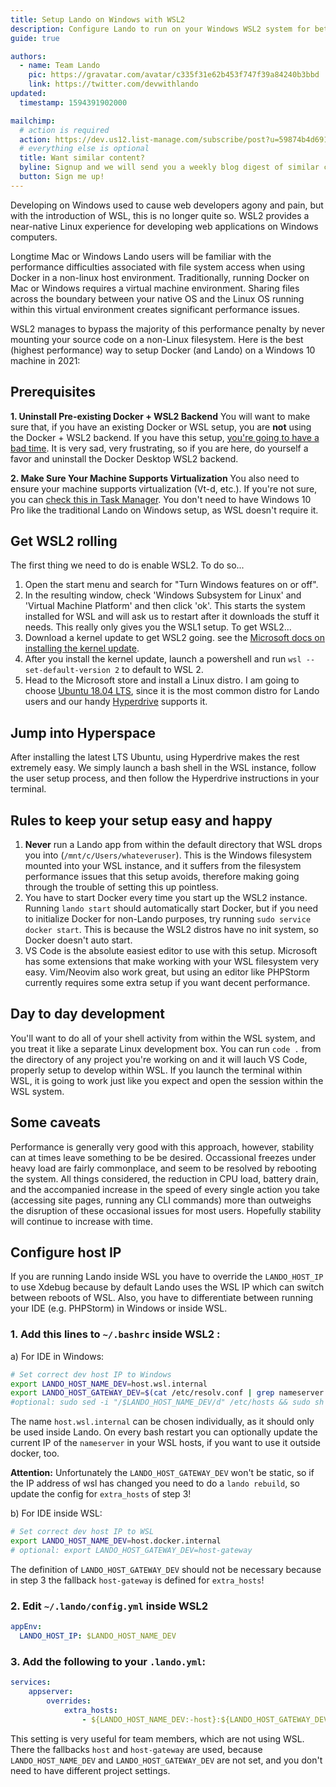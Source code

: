 ```yaml
---
title: Setup Lando on Windows with WSL2
description: Configure Lando to run on your Windows WSL2 system for better performance when developing on Windows.
guide: true

authors:
  - name: Team Lando
    pic: https://gravatar.com/avatar/c335f31e62b453f747f39a84240b3bbd
    link: https://twitter.com/devwithlando
updated:
  timestamp: 1594391902000

mailchimp:
  # action is required
  action: https://dev.us12.list-manage.com/subscribe/post?u=59874b4d6910fa65e724a4648&amp;id=613837077f
  # everything else is optional
  title: Want similar content?
  byline: Signup and we will send you a weekly blog digest of similar content to keep you satiated.
  button: Sign me up!
---
```


Developing on Windows used to cause web developers agony and pain, but with the introduction of WSL, this is no longer quite so. WSL2 provides a near-native Linux experience for developing web applications on Windows computers.

Longtime Mac or Windows Lando users will be familiar with the performance difficulties associated with file system access when using Docker in a non-linux host environment. Traditionally, running Docker on Mac or Windows requires a virtual machine environment. Sharing files across the boundary between your native OS and the Linux OS running within this virtual environment creates significant performance issues.

WSL2 manages to bypass the majority of this performance penalty by never mounting your source code on a non-Linux filesystem. Here is the best (highest performance) way to setup Docker (and Lando) on a Windows 10 machine in 2021:

## Prerequisites

**1. Uninstall Pre-existing Docker + WSL2 Backend**
You will want to make sure that, if you have an existing Docker or WSL setup, you are **not** using the Docker + WSL2 backend. If you have this setup, [you're going to have a bad time](https://www.youtube.com/watch?v=ynxPshq8ERo). It is very sad, very frustrating, so if you are here, do yourself a favor and uninstall the Docker Desktop WSL2 backend.

**2. Make Sure Your Machine Supports Virtualization**
You also need to ensure your machine supports virtualization (Vt-d, etc.). If you're not sure, you can [check this in Task Manager](https://www.shaileshjha.com/how-to-find-out-if-intel-vt-x-or-amd-v-virtualization-technology-is-supported-in-windows-10-windows-8-windows-vista-or-windows-7-machine). You don't need to have Windows 10 Pro like the traditional Lando on Windows setup, as WSL doesn't require it.

## Get WSL2 rolling

The first thing we need to do is enable WSL2. To do so...

1. Open the start menu and search for "Turn Windows features on or off".
2. In the resulting window, check 'Windows Subsystem for Linux' and 'Virtual Machine Platform' and then click 'ok'. This starts the system installed for WSL and will ask us to restart after it downloads the stuff it needs. This really only gives you the WSL1 setup. To get WSL2...
3. Download a kernel update to get WSL2 going. see the [Microsoft docs on installing the kernel update](https://docs.microsoft.com/en-us/windows/wsl/install-win10#step-4---download-the-linux-kernel-update-package).
4. After you install the kernel update, launch a powershell and run `wsl --set-default-version 2` to default to WSL 2.
5. Head to the Microsoft store and install a Linux distro. I am going to choose [Ubuntu 18.04 LTS](https://www.microsoft.com/en-us/p/ubuntu-1804-lts/9n9tngvndl3q), since it is the most common distro for Lando users and our handy [Hyperdrive](https://github.com/lando/hyperdrive) supports it.

## Jump into Hyperspace

After installing the latest LTS Ubuntu, using Hyperdrive makes the rest extremely easy. We simply launch a bash shell in the WSL instance, follow the user setup process, and then follow the Hyperdrive instructions in your terminal.

## Rules to keep your setup easy and happy

1. **Never** run a Lando app from within the default directory that WSL drops you into (`/mnt/c/Users/whateveruser`). This is the Windows filesystem mounted into your WSL instance, and it suffers from the filesystem performance issues that this setup avoids, therefore making going through the trouble of setting this up pointless.
2. You have to start Docker every time you start up the WSL2 instance. Running `lando start` should automatically start Docker, but if you need to initialize Docker for non-Lando purposes, try running `sudo service docker start`. This is because the WSL2 distros have no init system, so Docker doesn't auto start.
3. VS Code is the absolute easiest editor to use with this setup. Microsoft has some extensions that make working with your WSL filesystem very easy. Vim/Neovim also work great, but using an editor like PHPStorm currently requires some extra setup if you want decent performance.

## Day to day development

You'll want to do all of your shell activity from within the WSL system, and you treat it like a separate Linux development box. You can run `code .` from the directory of any project you're working on and it will lauch VS Code, properly setup to develop within WSL. If you launch the terminal within WSL, it is going to work just like you expect and open the session within the WSL system.

## Some caveats

Performance is generally very good with this approach, however, stability can at times leave something to be be desired. Occassional freezes under heavy load are fairly commonplace, and seem to be resolved by rebooting the system. All things considered, the reduction in CPU load, battery drain, and the accompanied increase in the speed of every single action you take (accessing site pages, running any CLI commands) more than outweighs the disruption of these occasional issues for most users. Hopefully stability will continue to increase with time.
            
## Configure host IP

If you are running Lando inside WSL you have to override the `LANDO_HOST_IP` to use Xdebug because by default Lando uses the WSL IP which can switch between reboots of WSL.
Also, you have to differentiate between running your IDE (e.g. PHPStorm) in Windows or inside WSL.

### 1. Add this lines to `~/.bashrc` inside WSL2 :
a) For IDE in Windows:
```bash
# Set correct dev host IP to Windows
export LANDO_HOST_NAME_DEV=host.wsl.internal
export LANDO_HOST_GATEWAY_DEV=$(cat /etc/resolv.conf | grep nameserver | awk '{print $2; exit;}')
#optional: sudo sed -i "/$LANDO_HOST_NAME_DEV/d" /etc/hosts && sudo sh -c "echo $LANDO_HOST_GATEWAY_DEV $LANDO_HOST_NAME_DEV >> /etc/hosts"
```
The name `host.wsl.internal` can be chosen individually, as it should only be used inside Lando. 
On every bash restart you can optionally update the current IP of the `nameserver` in your WSL hosts, if you want to use it outside docker, too.

**Attention:**
Unfortunately the `LANDO_HOST_GATEWAY_DEV` won't be static, so if the IP address of wsl has changed you need to do a `lando rebuild`, so update the config for `extra_hosts` of step 3!

b) For IDE inside WSL:
```bash
# Set correct dev host IP to WSL
export LANDO_HOST_NAME_DEV=host.docker.internal
# optional: export LANDO_HOST_GATEWAY_DEV=host-gateway
```
The definition of `LANDO_HOST_GATEWAY_DEV` should not be necessary because in step 3 the fallback `host-gateway` is defined for `extra_hosts`!

### 2. Edit `~/.lando/config.yml` inside WSL2
```yml
appEnv:
  LANDO_HOST_IP: $LANDO_HOST_NAME_DEV
```

### 3. Add the following to your `.lando.yml`:
```yml
services:
    appserver:
        overrides:
            extra_hosts:
                - ${LANDO_HOST_NAME_DEV:-host}:${LANDO_HOST_GATEWAY_DEV:-host-gateway}
```
This setting is very useful for team members, which are not using WSL. 
There the fallbacks `host` and `host-gateway` are used, because `LANDO_HOST_NAME_DEV` and `LANDO_HOST_GATEWAY_DEV` are not set, and you don't need to have different project settings. 
